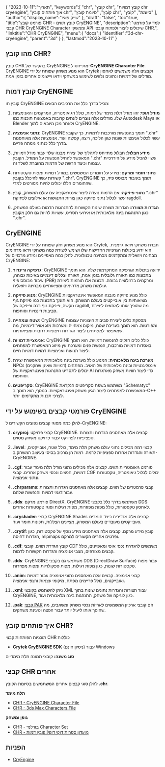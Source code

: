{
"תאריך":"2023-10-11",
   "keywords":[
"chr",
"קובץ chr",
"קובץ דמויות chr cryengine",
"איך פותחים קובץ chr",
"קוֹבֶץ",
"סיומת קובץ chr",
"סיומת",
"קוֹבֶץ"
],
   "author":{
"display_name":"שייק פאיז"
},
"draft": "false",
"toc":true,
"title":"פורמט קובץ CHR - קובץ תווים CryENGINE",
   "description":"למד על פורמט קבצי CHR CryENGINE Character וממשקי API שיכולים ליצור ולפתוח קובצי CHR.",
   "linktitle":"CHR CryENGINE",
   "menu":{
      "docs":{
         "identifier":"3d-chr-cryengine",
         "parent":"3d"
}
},
"lastmod":"2023-10-11"
}

## מהו קובץ CHR?

קובץ CHR בהקשר של CryENGINE מתייחס ל-**CryENGINE Character File**. CryENGINE הוא מנוע משחק שפותח על ידי Crytek וקבצים אלה משמשים לאחסון מודלים של דמויות ונתונים נלווים לשימוש במשחקי וידאו ויישומים אחרים בזמן אמת.

## קובץ דמות CryENGINE

קובץ תו CryENGINE מכיל בדרך כלל את הרכיבים הבאים:

1. **מודל אופי**: זהו מודל תלת מימד של דמות, כולל הגיאומטריה, המרקמים והאנימציות שלו. מודלים אלה נוצרים לעתים קרובות באמצעות תוכנות כמו Autodesk Maya או Blender ולאחר מכן מיובאים לתוך CryENGINE.
    




















2. **נתוני אנימציה**: CryENGINE תומך בהנפשות מורכבות לדמויות, כך שקובץ ".chr" עשוי לכלול אנימציות שונות כגון הליכה, ריצה, קפיצה ועוד. אנימציות אלה מאוחסנות בדרך כלל כנתוני מפתח פריים.
    




















3. **מידע חבלול**: חבלול מתייחס לתהליך של יצירת מבנה שלד עבור מודל דמויות, המאפשר להחיל הנפשות על המודל. הקובץ ".chr" עשוי להכיל מידע על היררכיית עצמות וכיצד הרשת של הדמות מחוברת לשלד זה.
    




















4. **נתוני חומר ומרקם**: מידע על חומרים המשמשים במודל דמויות ומפות טקסטורות קשורות עשוי להיכלל בקובץ ".chr". CryENGINE תומך בעיבוד מבוסס פיזי, כך שהחומרים הללו יכולים להיות מפורטים למדי.
    




















5. **נתוני פיזיקה**: אם הדמות נועדה ליצור אינטראקציה עם עולם המשחק, קובץ ".chr" עשוי לכלול נתוני פיזיקה כגון צורות התנגשות או אילוצים לפיזיקת ragdoll.
    




















6. **הגדרות תצורה**: הגדרות תצורה שונות הקשורות להתנהגות הדמות בעולם המשחק, כגון התנהגות בינה מלאכותית או אירועי תסריט, עשויות להיות גם חלק מקובץ ".chr".

## CryENGINE

CryENGINE הוא מנוע משחק חזק שפותח על ידי Crytek, חברת משחקי וידאו גרמנית. הוא ידוע ביכולות הגרפיות החדישות שלו ושימש ליצירת כמה משחקי וידאו מדהימים מבחינה ויזואלית ומתקדמים מבחינה טכנולוגית. להלן כמה מאפיינים ומידע מרכזיים על CryENGINE:

1. **גרפיקה ורינדור**: CryENGINE ידועה ביכולות הגרפיקה המתקדמות שלה. הוא תומך בתכונות כמו תאורה גלובלית בזמן אמת, תאורה וצללים דינמיים באיכות גבוהה, עיבוד מבוסס פיזי (PBR) ומרקמים ברזולוציה גבוהה. תכונות אלו תורמות ליצירת עולמות משחק מדהימים ומציאותיים מבחינה ויזואלית.
    




















2. **מנוע פיזיקה**: CryENGINE כולל מנוע פיזיקה מובנה המאפשר אינטראקציות מציאותיות בין אובייקטים בעולם המשחק. הוא תומך בתכונות כמו פיזיקת גוף נוקשה, פיזיקת גוף רכה ופיזיקה של ragdoll, מה שהופך אותו למתאים ליצירת סביבות דינמיות וסוחפות.
    




















3. **שטח וצמחייה**: CryENGINE מספקת כלים ליצירת סביבות חיצוניות עצומות ומפורטות. הוא תומך בעריכת שטח, מיקום צמחייה ומערכות מזג אוויר דינמיות, מה שמאפשר למפתחים ליצור הגדרות חיצוניות רחבות ומציאותיות.
    




















4. **אנימציית דמויות**: CryENGINE כולל כלים חזקים להנפשת דמויות. הוא תומך באסדות דמויות מורכבות, הנפשת פנים ומערכת עץ מיזוג המאפשרת למפתחים ליצור תנועות ואנימציות דמויות דמויות חיים.
    




















5. **מערכת בינה מלאכותית**: המנוע כולל מערכת בינה מלאכותית המאפשרת יצירת NPCs (דמויות שאינן שחקנים) אינטליגנטיות ובינה מלאכותית של האויב. מפתחים יכולים לתסריט התנהגות ואינטראקציות של AI כדי ליצור חוויות משחק מאתגרות וסוחפות.
       





















6. **סקריפטים**: CryENGINE משתמש בשפת סקריפטים הנקראת "Schematyc" המאפשרת למפתחים ליצור הגיון משחק ואינטראקציות. בנוסף, הוא תומך ב-C++ לצרכי תכנות מתקדמים יותר.

## פורמטי קבצים בשימוש על ידי CryENGINE

להלן כמה מסוגי קבצים נפוצים הקשורים ל-CryENGINE:

1. **cryproj**: קבצי פרויקט CryENGINE. קבצים אלה מאחסנים הגדרות ותצורות ספציפיות לפרויקט עבור פרויקט משחק מסוים.
    




















2. **.level**: קבצי רמה מכילים נתוני עולם משחק תלת מימד, כולל שטח, אובייקטים, תאורה והגדרות אחרות ספציפיות לרמה. רמות הן מרכיב בסיסי בעיצוב המשחק ב-CryENGINE.
    




















3. **.cgf**: פורמט גיאומטריית תווים. קבצים אלה מכילים נתוני מודל תלת מימד עבור דמויות, חפצים ונכסי משחק אחרים. קבצי CGF יכולים לכלול גיאומטריה, טקסטורות ונתוני אנימציה.
    




















4. **.chrparams**: קבצי פרמטרים של תווים. קבצים אלה מאחסנים הגדרות ותצורות עבור דגמי דמויות והנפשות שלהם.
    




















5. **.dds**: פורמט מרקם DirectX. CryENGINE משתמש בדרך כלל בקבצי DDS לאחסון טקסטורות, כולל מפות מפוזרות, מפות רגילות וסוגי טקסטורות אחרים.
    




















6. **.cryshader**: קבצי CryENGINE Shader. קבצים אלה מגדירים כיצד חומרים ואובייקטים מעובדים בעולם המשחק, מציינים הצללות, תכונות חומר ועוד.
    




















7. **.crytif**: קובץ מידע מרקם. קבצים אלה מאחסנים מידע נוסף על טקסטורות, כגון הגדרות דחיסה, mipmaps ופרטים אחרים הקשורים למרקם.
    




















8. **.cdf**: קובץ הגדרת תווים. קובצי CDF משמשים להגדרת נכסי אופי ומאפיינים, כולל קבצים מצורפים, מצבי אנימציה והגדרות הקשורות לדמות.
    




















9. **.dds**: CryENGINE משתמש גם בקבצי DDS (DirectDraw Surface) עבור מפות טקסטורות שונות, כגון מפות רגילות, מפות ספקולריות ומפות מפוזרות.
    




















10. **.anim**: קבצי אנימציה. קבצים אלה מאחסנים נתוני אנימציה עבור דמויות ואובייקטים, כולל פריימים מפתח, מיקומי עצמות ורצפי אנימציה.
    




















11. **.xml**: ניתן להשתמש בקובצי XML עבור תצורות והגדרות נתונים שונות בתוך CryENGINE, כגון לוגיקה של משחק, התנהגות בינה מלאכותית ועוד.
    




















12. **.pak**: [קבצי PAK](/he/game/pak/) הם קובצי ארכיון המשמשים לאריזת נכסי משחק ומשאבים, מה שהופך אותו ליעיל יותר עבור הפצה וטעינת משחקים.

## איך פותחים קובץ CHR?

תוכניות הפותחות קבצי CHR כוללות

- **Crytek CryENGINE SDK** (ניסיון חינם) עבור Windows

**סוג משנה:** קובצי תמונה תלת מימדיים

## קבצי CHR אחרים

להלן סוגי קבצים אחרים המשתמשים בסיומת הקובץ **.chr**.

**תלת מימד**
- [CHR - CryENGINE Character File](/he/3d/chr-cryengine/)
- [CHR - 3ds Max Characters File](/he/3d/chr-3ds/)

**גופן ומשחק**
- [CHR - בורלנד Character Set](/he/font/chr/)
- [CHR - מועדון ספרות דוקי דוקי! קובץ דמות](/he/game/chr-doki/)

## הפניות
- [CryEngine](https://en.wikipedia.org/wiki/CryEngine)

